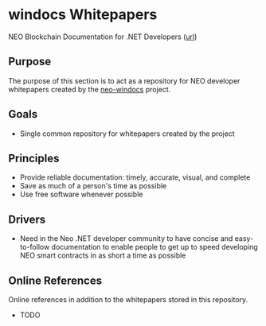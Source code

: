 # windocs Whitepapers

NEO Blockchain Documentation for .NET Developers ([url](https://github.com/mwherman2000/neo-windocs/tree/master/windocs))

## Purpose

The purpose of this section is to act as a repository for NEO developer whitepapers created by the [neo-windocs](https://github.com/mwherman2000/neo-windocs) project.

## Goals

* Single common repository for whitepapers created by the project

## Principles

* Provide reliable documentation: timely, accurate, visual, and complete
* Save as much of a person's time as possible
* Use free software whenever possible

## Drivers

* Need in the Neo .NET developer community to have concise and easy-to-follow documentation to enable people to get up to speed developing NEO smart contracts in as short a time as possible


## Online References

Online references in addition to the whitepapers stored in this repository.

* TODO


